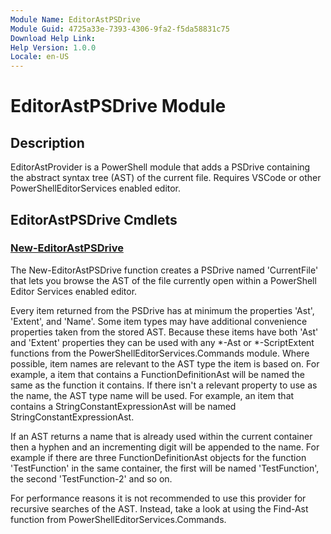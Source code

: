 ```yaml
---
Module Name: EditorAstPSDrive
Module Guid: 4725a33e-7393-4306-9fa2-f5da58831c75
Download Help Link:
Help Version: 1.0.0
Locale: en-US
---
```


# EditorAstPSDrive Module

## Description

EditorAstProvider is a PowerShell module that adds a PSDrive containing the abstract syntax tree (AST)
of the current file. Requires VSCode or other PowerShellEditorServices enabled editor.

## EditorAstPSDrive Cmdlets

### [New-EditorAstPSDrive](New-EditorAstPSDrive.md)

The New-EditorAstPSDrive function creates a PSDrive named 'CurrentFile' that lets you browse the AST
of the file currently open within a PowerShell Editor Services enabled editor.

Every item returned from the PSDrive has at minimum the properties 'Ast', 'Extent', and 'Name'. Some
item types may have additional convenience properties taken from the stored AST. Because these items
have both 'Ast' and 'Extent' properties they can be used with any *-Ast or *-ScriptExtent functions
from the PowerShellEditorServices.Commands module. Where possible, item names are relevant to the
AST type the item is based on. For example, a item that contains a FunctionDefinitionAst will be
named the same as the function it contains. If there isn't a relevant property to use as the name,
the AST type name will be used. For example, an item that contains a StringConstantExpressionAst
will be named StringConstantExpressionAst.

If an AST returns a name that is already used within the current container then a hyphen and an
incrementing digit will be appended to the name. For example if there are three
FunctionDefinitionAst objects for the function 'TestFunction' in the same container, the first will
be named 'TestFunction', the second 'TestFunction-2' and so on.

For performance reasons it is not recommended to use this provider for recursive searches of the
AST. Instead, take a look at using the Find-Ast function from PowerShellEditorServices.Commands.
